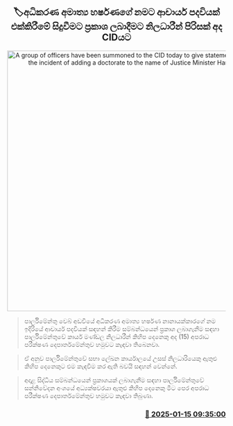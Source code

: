 <p align='center'><b><h2 align='center' title='A group of officers have been summoned to the CID today to give statements regarding the incident of adding a doctorate to the name of Justice Minister Harshana.'>🏷අධිකර​ණ අමාත්‍ය හර්ෂණගේ නමට ආචාර්ය පදවියක් එක්කිරීමේ සිදුවීම​ට ප්‍රකාශ ලබාදීමට නිලධාරීන් පිරිසක් අද CIDයට </h2></b></p>
<p align='center'><img src='https://helakuru.sgp1.cdn.digitaloceanspaces.com/esana/images/lib/cid-archived.jpg' width='600' alt='A group of officers have been summoned to the CID today to give statements regarding the incident of adding a doctorate to the name of Justice Minister Harshana.'></p>

> පාර්ලිමේන්තු වෙබ් අඩවියේ අධිකරණ අමාත්‍ය හර්ෂණ නානායක්කාරගේ නම ඉදිරියේ ආචාර්ය පදවියක් සඳහන් කිරීම සම්බන්ධයෙන් ප්‍රකාශ ලබාගැනීම සඳහා පාර්ලිමේන්තුවේ කාර්ය මණ්ඩල නිලධාරීන් කිහිප දෙනෙකු අද (15) අපරාධ පරීක්ෂණ දෙපාර්තමේන්තුව හමුවට කැඳවා තිබෙනවා.

> ඒ අනුව පාර්ලිමේන්තුවේ සභා ලේඛන කාර්යාලයේ උසස් නිලධාරියෙකු ඇතුළු කිහිප දෙනෙකුට එම කැඳවීම කර ඇති බවයි සඳහන් වෙන්නේ.

> අදාළ සිද්ධිය සම්බන්ධයෙන් ප්‍රකාශයක් ලබාගැනීම සඳහා පාර්ලිමේන්තුවේ සන්නිවේදන අංශයේ අධ්‍යක්ෂවරයා ඇතුළු කිහිප දෙනෙකු මීට පෙර අපරාධ පරීක්ෂණ දෙපාර්තමේන්තුව හමුවට කැඳවා තිබුණා.



<h3 align='right'><a href='https://www.helakuru.lk/esana/p/106577/'>📅 2025-01-15 09:35:00</a></h3>
